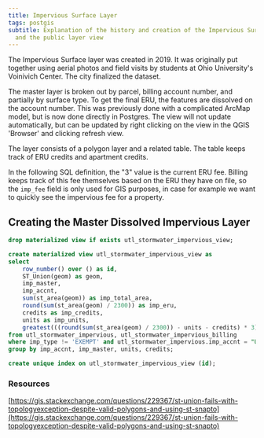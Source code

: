 ```yaml
---
title: Impervious Surface Layer
tags: postgis
subtitle: Explanation of the history and creation of the Impervious Surface layer
  and the public layer view
---
```


The Impervious Surface layer was created in 2019. It was originally put together using aerial photos and field visits by students at Ohio University's Voinivich Center. The city finalized the dataset. 

The master layer is broken out by parcel, billing account number, and partially by surface type. To get the final ERU, the features are dissolved on the account number. This was previously done with a complicated ArcMap model, but is now done directly in Postgres. The view will not update automatically, but can be updated by right clicking on the view in the QGIS 'Browser' and clicking refresh view.

The layer consists of a polygon layer and a related table. The table keeps track of ERU credits and apartment credits. 

In the following SQL definition, the "3" value is the current ERU fee. Billing keeps track of this fee themselves based on the ERU they have on file, so the ``imp_fee`` field is only used for GIS purposes, in case for example we want to quickly see the impervious fee for a property.

## Creating the Master Dissolved Impervious Layer

```sql
drop materialized view if exists utl_stormwater_impervious_view;

create materialized view utl_stormwater_impervious_view as
select
	row_number() over () as id,
	ST_Union(geom) as geom,
	imp_master,
	imp_accnt,
	sum(st_area(geom)) as imp_total_area,
	round(sum(st_area(geom) / 2300)) as imp_eru,
	credits as imp_credits,
	units as imp_units,
	greatest(((round(sum(st_area(geom) / 2300)) - units - credits) * 3), 3 * (1 - units - credits), 0) as imp_fee
from utl_stormwater_impervious, utl_stormwater_impervious_billing
where imp_type != 'EXEMPT' and utl_stormwater_impervious.imp_accnt = "UTL_ACCNT"
group by imp_accnt, imp_master, units, credits;

create unique index on utl_stormwater_impervious_view (id);
```

### Resources
[https://gis.stackexchange.com/questions/229367/st-union-fails-with-topologyexception-despite-valid-polygons-and-using-st-snapto](https://gis.stackexchange.com/questions/229367/st-union-fails-with-topologyexception-despite-valid-polygons-and-using-st-snapto)